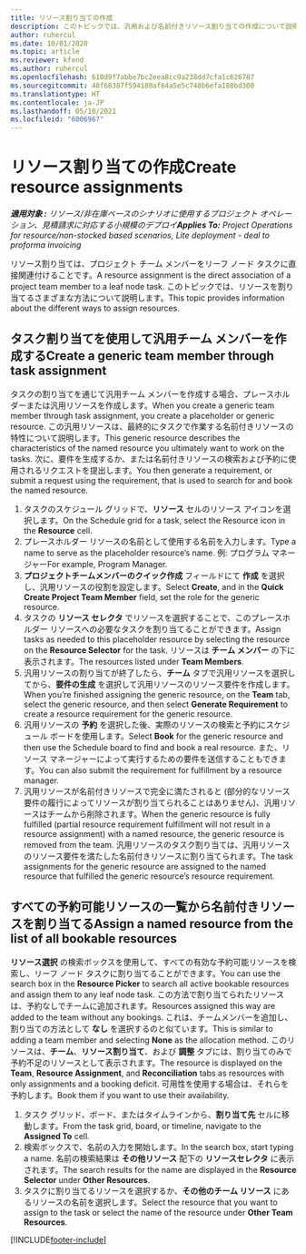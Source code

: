 ```yaml
---
title: リソース割り当ての作成
description: このトピックでは、汎用および名前付きリソース割り当ての作成について説明します。
author: ruhercul
ms.date: 10/01/2020
ms.topic: article
ms.reviewer: kfend
ms.author: ruhercul
ms.openlocfilehash: 610d9f7abbe7bc2eea8cc9a238dd7cfa1c626787
ms.sourcegitcommit: 40f68387f594180af64a5e5c748b6efa188bd300
ms.translationtype: HT
ms.contentlocale: ja-JP
ms.lasthandoff: 05/10/2021
ms.locfileid: "6006967"
---
```

# <a name="create-resource-assignments"></a><span data-ttu-id="5121a-103">リソース割り当ての作成</span><span class="sxs-lookup"><span data-stu-id="5121a-103">Create resource assignments</span></span>

<span data-ttu-id="5121a-104">_**適用対象 :** リソース/非在庫ベースのシナリオに使用するプロジェクト オペレーション、見積請求に対応する小規模のデプロイ_</span><span class="sxs-lookup"><span data-stu-id="5121a-104">_**Applies To:** Project Operations for resource/non-stocked based scenarios, Lite deployment - deal to proforma invoicing_</span></span>


<span data-ttu-id="5121a-105">リソース割り当ては、プロジェクト チーム メンバーをリーフ ノード タスクに直接関連付けることです。</span><span class="sxs-lookup"><span data-stu-id="5121a-105">A resource assignment is the direct association of a project team member to a leaf node task.</span></span> <span data-ttu-id="5121a-106">このトピックでは、リソースを割り当てるさまざまな方法について説明します。</span><span class="sxs-lookup"><span data-stu-id="5121a-106">This topic provides information about the different ways to assign resources.</span></span>

## <a name="create-a-generic-team-member-through-task-assignment"></a><span data-ttu-id="5121a-107">タスク割り当てを使用して汎用チーム メンバーを作成する</span><span class="sxs-lookup"><span data-stu-id="5121a-107">Create a generic team member through task assignment</span></span>


<span data-ttu-id="5121a-108">タスクの割り当てを通じて汎用チーム メンバーを作成する場合、プレースホルダーまたは汎用リソースを作成します。</span><span class="sxs-lookup"><span data-stu-id="5121a-108">When you create a generic team member through task assignment, you create a placeholder or generic resource.</span></span> <span data-ttu-id="5121a-109">この汎用リソースは、最終的にタスクで作業する名前付きリソースの特性について説明します。</span><span class="sxs-lookup"><span data-stu-id="5121a-109">This generic resource describes the characteristics of the named resource you ultimately want to work on the tasks.</span></span> <span data-ttu-id="5121a-110">次に、要件を生成するか、または名前付きリソースの検索および予約に使用されるリクエストを提出します。</span><span class="sxs-lookup"><span data-stu-id="5121a-110">You then generate a requirement, or submit a request using the requirement, that is used to search for and book the named resource.</span></span>

1. <span data-ttu-id="5121a-111">タスクのスケジュール グリッドで、**リソース** セルのリソース アイコンを選択します。</span><span class="sxs-lookup"><span data-stu-id="5121a-111">On the Schedule grid for a task, select the Resource icon in the **Resource** cell.</span></span>
2. <span data-ttu-id="5121a-112">プレースホルダー リソースの名前として使用する名前を入力します。</span><span class="sxs-lookup"><span data-stu-id="5121a-112">Type a name to serve as the placeholder resource’s name.</span></span> <span data-ttu-id="5121a-113">例: プログラム マネージャー</span><span class="sxs-lookup"><span data-stu-id="5121a-113">For example, Program Manager.</span></span>
3. <span data-ttu-id="5121a-114">**プロジェクトチームメンバーのクイック作成** フィールドにて **作成** を選択し、汎用リソースの役割を設定します。</span><span class="sxs-lookup"><span data-stu-id="5121a-114">Select **Create**, and in the **Quick Create Project Team Member** field, set the role for the generic resource.</span></span>
4. <span data-ttu-id="5121a-115">タスクの **リソース セレクタ** でリソースを選択することで、このプレースホルダー リソースへの必要なタスクを割り当てることができます。</span><span class="sxs-lookup"><span data-stu-id="5121a-115">Assign tasks as needed to this placeholder resource by selecting the resource on the **Resource Selector** for the task.</span></span> <span data-ttu-id="5121a-116">リソースは **チーム メンバー** の下に表示されます。</span><span class="sxs-lookup"><span data-stu-id="5121a-116">The resources listed under **Team Members**.</span></span>
5. <span data-ttu-id="5121a-117">汎用リソースの割り当てが終了したら、**チーム** タブで汎用リソースを選択してから、**要件の生成** を選択して汎用リソースのリソース要件を作成します。</span><span class="sxs-lookup"><span data-stu-id="5121a-117">When you’re finished assigning the generic resource, on the **Team** tab, select the generic resource, and then select **Generate Requirement** to create a resource requirement for the generic resource.</span></span>
6. <span data-ttu-id="5121a-118">汎用リソースの **予約** を選択した後、実際のリソースの検索と予約にスケジュール ボードを使用します。</span><span class="sxs-lookup"><span data-stu-id="5121a-118">Select **Book** for the generic resource and then use the Schedule board to find and book a real resource.</span></span> <span data-ttu-id="5121a-119">また、リソース マネージャーによって実行するための要件を送信することもできます。</span><span class="sxs-lookup"><span data-stu-id="5121a-119">You can also submit the requirement for fulfillment by a resource manager.</span></span>
7. <span data-ttu-id="5121a-120">汎用リソースが名前付きリソースで完全に満たされると (部分的なリソース要件の履行によってリソースが割り当てられることはありません)、汎用リソースはチームから削除されます。</span><span class="sxs-lookup"><span data-stu-id="5121a-120">When the generic resource is fully fulfilled (partial resource requirement fulfillment will not result in a resource assignment) with a named resource, the generic resource is removed from the team.</span></span> <span data-ttu-id="5121a-121">汎用リソースのタスク割り当ては、汎用リソースのリソース要件を満たした名前付きリソースに割り当てられます。</span><span class="sxs-lookup"><span data-stu-id="5121a-121">The task assignments for the generic resource are assigned to the named resource that fulfilled the generic resource’s resource requirement.</span></span>

## <a name="assign-a-named-resource-from-the-list-of-all-bookable-resources"></a><span data-ttu-id="5121a-122">すべての予約可能リソースの一覧から名前付きリソースを割り当てる</span><span class="sxs-lookup"><span data-stu-id="5121a-122">Assign a named resource from the list of all bookable resources</span></span>

<span data-ttu-id="5121a-123">**リソース選択** の検索ボックスを使用して、すべての有効な予約可能リソースを検索し、リーフ ノード タスクに割り当てることができます。</span><span class="sxs-lookup"><span data-stu-id="5121a-123">You can use the search box in the **Resource Picker** to search all active bookable resources and assign them to any leaf node task.</span></span> <span data-ttu-id="5121a-124">この方法で割り当てられたリソースは、予約なしでチームに追加されます。</span><span class="sxs-lookup"><span data-stu-id="5121a-124">Resources assigned this way are added to the team without any bookings.</span></span> <span data-ttu-id="5121a-125">これは、チームメンバーを追加し、割り当ての方法として **なし** を選択するのと似ています。</span><span class="sxs-lookup"><span data-stu-id="5121a-125">This is similar to adding a team member and selecting **None** as the allocation method.</span></span> <span data-ttu-id="5121a-126">このリソースは、**チーム**、**リソース割り当て**、および **調整** タブには、割り当てのみで予約不足のリソースとして表示されます。</span><span class="sxs-lookup"><span data-stu-id="5121a-126">The resource is displayed on the **Team**, **Resource Assignment**, and **Reconciliation** tabs as resources with only assignments and a booking deficit.</span></span> <span data-ttu-id="5121a-127">可用性を使用する場合は、それらを予約します。</span><span class="sxs-lookup"><span data-stu-id="5121a-127">Book them if you want to use their availability.</span></span>

1. <span data-ttu-id="5121a-128">タスク グリッド、ボード、またはタイムラインから、**割り当て先** セルに移動します。</span><span class="sxs-lookup"><span data-stu-id="5121a-128">From the task grid, board, or timeline, navigate to the **Assigned To** cell.</span></span>
2. <span data-ttu-id="5121a-129">検索ボックスで、名前の入力を開始します。</span><span class="sxs-lookup"><span data-stu-id="5121a-129">In the search box, start typing a name.</span></span> <span data-ttu-id="5121a-130">名前の検索結果は **その他リソース** 配下の **リソースセレクタ** に表示されます。</span><span class="sxs-lookup"><span data-stu-id="5121a-130">The search results for the name are displayed in the **Resource Selector** under **Other Resources**.</span></span>
3. <span data-ttu-id="5121a-131">タスクに割り当てるリソースを選択するか、**その他のチーム リソース** にあるリソースの名前を選択します。</span><span class="sxs-lookup"><span data-stu-id="5121a-131">Select the resource that you want to assign to the task or select the name of the resource under **Other Team Resources**.</span></span>


[!INCLUDE[footer-include](../includes/footer-banner.md)]